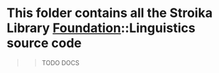 # This folder contains all the Stroika Library [Foundation](../ReadMe.md)::Linguistics source code

> > TODO DOCS

